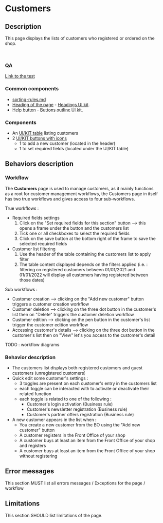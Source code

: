 # Customers



## Description

This page displays the lists of customers who registered or ordered on the shop.

<figure><img src="../../../../../../.gitbook/assets/Capture d’écran 2022-10-07 à 11.26.14.png" alt=""><figcaption></figcaption></figure>

### QA&#x20;

[Link to the test](https://build.prestashop-project.org/test-scenarios/scenarios/core/functional/bo/customers.html)

### Common components

* [sorting-rules.md](../../../../common-components/sorting-rules.md "mention")
* [Heading of the page](../../../../common-components/heading-of-the-page.md) - [Headings UI ](https://build.prestashop.com/prestashop-ui-kit/?path=/story/headings--headings)[kit](https://build.prestashop-project.org/prestashop-ui-kit/?path=/story/headings--headings).
* [Help button](../../../../common-components/help-button.md) - [Buttons outline UI kit](https://build.prestashop-project.org/prestashop-ui-kit/?path=/story/buttons--outline).

### Components

* An [UI/KIT table](https://build.prestashop-project.org/prestashop-ui-kit/?path=/story/tables--with-filters) listing customers
* 2 [UI/KIT buttons with icons](https://build.prestashop-project.org/prestashop-ui-kit/?path=/story/buttons--buttons-with-icons)
  * 1 to add a new customer (located in the header)
  * 1 to set required fields (located under the UI/KIT table)

## Behaviors description

### Workflow

The **Customers** page is used to manage customers, as it mainly functions as a root for customer management workflows, the Customers page in itself has two true workflows and gives access to four sub-workflows.

True workflows :&#x20;

* Required fields settings
  1. Click on the "Set required fields for this section" button --> this opens a frame under the button and the customers list
  2. Tick one or all checkboxes to select the required fields
  3. Click on the save button at the bottom right of the frame to save the selected required fields
* Customer list filtering
  1. Use the header of the table containing the customers list to apply filter
  2. The table content displayed depends on the filters applied (i.e. : filtering on registered customers between 01/01/2021 and 01/01/2022 will display all customers having registered between those dates)

Sub workflows :&#x20;

* Customer creation --> clicking on the "Add new customer" button triggers a customer creation workflow
* Customer deletion --> clicking on the three dot button in the customer's list then on "Delete" triggers the customer deletion workflow
* Customer edition --> clicking on the pen button in the customer's list trigger the customer edition workflow
* Accessing customer's details --> clicking on the three dot button in the customer's list then on "View" let's you access to the customer's detail

TODO : workflow diagrams

### Behavior description

* The customers list displays both registered customers and guest customers (unregistered customers)
* Quick edit some customer's settings :&#x20;
  * 3 toggles are present on each customer's entry in the customers list
  * each toggle can be interacted with to activate or deactivate their related function
  * each toggle is related to one of the following :
    * Customer's login activation (Business rule)
    * Customer's newsletter registration (Business rule)
    * Customer's partner offers registration (Business rule)
* A new customer appears in the list when :&#x20;
  * You create a new customer from the BO using the "Add new customer" button
  * A customer registers in the Front Office of your shop
  * A customer buys at least an item from the Front Office of your shop and registers
  * A customer buys at least an item from the Front Office of your shop without registering

## Error messages

This section MUST list all errors messages / Exceptions for the page / workflow

## Limitations

This section SHOULD list limitations of the page.
